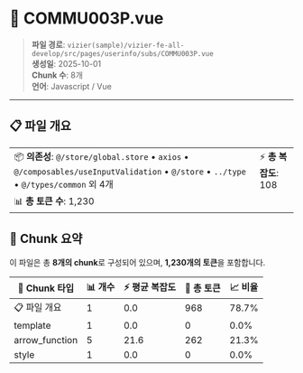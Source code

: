 # 📄 COMMU003P.vue

> **파일 경로**: `vizier(sample)/vizier-fe-all-develop/src/pages/userinfo/subs/COMMU003P.vue`  
> **생성일**: 2025-10-01  
> **Chunk 수**: 8개  
> **언어**: Javascript / Vue
---





## 📋 파일 개요

| | |
|--|--|
| 📦 **의존성**: `@/store/global.store` • `axios` • `@/composables/useInputValidation` • `@/store` • `../type` • `@/types/common` 외 4개 | ⚡ **총 복잡도**: 108 |
| 📊 **총 토큰 수**: 1,230 |  |






## 🧩 Chunk 요약

이 파일은 총 **8개의 chunk**로 구성되어 있으며, **1,230개의 토큰**을 포함합니다.

| 🧩 Chunk 타입 | 📊 개수 | ⚡ 평균 복잡도 | 📝 총 토큰 | 📈 비율 |
|---------------|--------|-------------|----------|--------|
| 📋 파일 개요 | 1 | 0.0 | 968 | 78.7% |
| template | 1 | 0.0 | 0 | 0.0% |
| arrow_function | 5 | 21.6 | 262 | 21.3% |
| style | 1 | 0.0 | 0 | 0.0% |

